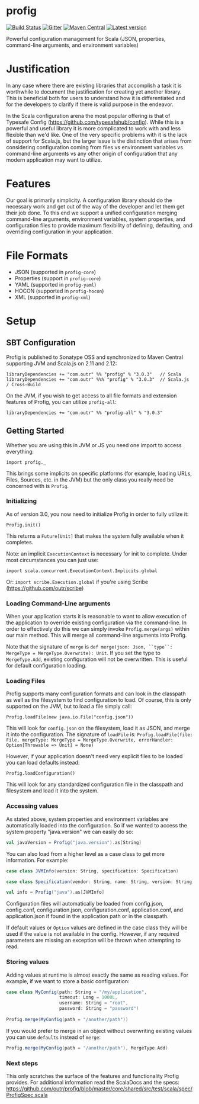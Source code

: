 # profig

[![Build Status](https://travis-ci.org/outr/profig.svg?branch=master)](https://travis-ci.org/outr/profig)
[![Gitter](https://badges.gitter.im/Join%20Chat.svg)](https://gitter.im/outr/profig)
[![Maven Central](https://maven-badges.herokuapp.com/maven-central/com.outr/profig_2.13/badge.svg)](https://maven-badges.herokuapp.com/maven-central/com.outr/profig_2.12)
[![Latest version](https://index.scala-lang.org/outr/profig/profig/latest.svg)](https://index.scala-lang.org/outr/profig)

Powerful configuration management for Scala (JSON, properties, command-line arguments, and environment variables)

# Justification

In any case where there are existing libraries that accomplish a task it is worthwhile to document the justification for
creating yet another library. This is beneficial both for users to understand how it is differentiated and for the
developers to clarify if there is valid purpose in the endeavor.

In the Scala configuration arena the most popular offering is that of Typesafe Config (https://github.com/typesafehub/config).
While this is a powerful and useful library it is more complicated to work with and less flexible than we'd like. One of
the very specific problems with it is the lack of support for Scala.js, but the larger issue is the distinction that
arises from considering configuration coming from files vs environment variables vs command-line arguments vs any other
origin of configuration that any modern application may want to utilize.

# Features

Our goal is primarily simplicity. A configuration library should do the necessary work and get out of the way of the
developer and let them get their job done. To this end we support a unified configuration merging command-line arguments,
environment variables, system properties, and configuration files to provide maximum flexibility of defining, defaulting,
and overriding configuration in your application.

# File Formats

* JSON (supported in `profig-core`)
* Properties (support in `profig-core`)
* YAML (supported in `profig-yaml`)
* HOCON (supported in `profig-hocon`)
* XML (supported in `profig-xml`)

# Setup

## SBT Configuration

Profig is published to Sonatype OSS and synchronized to Maven Central supporting JVM and Scala.js on 2.11 and 2.12:

```
libraryDependencies += "com.outr" %% "profig" % "3.0.3"   // Scala
libraryDependencies += "com.outr" %%% "profig" % "3.0.3"  // Scala.js / Cross-Build
```

On the JVM, if you wish to get access to all file formats and extension features of Profig, you can utilize `profig-all`:

```
libraryDependencies += "com.outr" %% "profig-all" % "3.0.3"
```

## Getting Started

Whether you are using this in JVM or JS you need one import to access everything:

`import profig._`

This brings some implicits on specific platforms (for example, loading URLs, Files, Sources, etc. in the JVM) but the
only class you really need be concerned with is `Profig`.

### Initializing

As of version 3.0, you now need to initialize Profig in order to fully utilize it:

`Profig.init()`

This returns a `Future[Unit]` that makes the system fully available when it completes.

Note: an implicit `ExecutionContext` is necessary for init to complete. Under most circumstances you can just use:

`import scala.concurrent.ExecutionContext.Implicits.global`

Or: `import scribe.Execution.global` if you're using Scribe (https://github.com/outr/scribe)

### Loading Command-Line arguments

When your application starts it is reasonable to want to allow execution of the application to override existing
configuration via the command-line. In order to effectively do this we can simply invoke `Profig.merge(args)` within our
main method. This will merge all command-line arguments into Profig.

Note that the signature of `merge` is `def merge(json: Json, ``type``: MergeType = MergeType.Overwrite): Unit`. If you
set the type to `MergeType.Add`, existing configuration will not be overwritten. This is useful for default configuration
loading.

### Loading Files

Profig supports many configuration formats and can look in the classpath as well as the filesystem to find configuration
to load. Of course, this is only supported on the JVM, but to load a file simply call:

`Profig.loadFile(new java.io.File("config.json"))`

This will look for `config.json` on the filesystem, load it as JSON, and merge it into the configuration. The signature
of `loadFile` is: `Profig.loadFile(file: File, mergeType: MergeType = MergeType.Overwrite, errorHandler: Option[Throwable => Unit] = None)`

However, if your application doesn't need very explicit files to be loaded you can load defaults instead:

`Profig.loadConfiguration()`

This will look for any standardized configuration file in the classpath and filesystem and load it into the system.

### Accessing values

As stated above, system properties and environment variables are automatically loaded into the configuration. So if we
wanted to access the system property "java.version" we can easily do so:

```scala
val javaVersion = Profig("java.version").as[String]
```

You can also load from a higher level as a case class to get more information. For example:

```scala
case class JVMInfo(version: String, specification: Specification)

case class Specification(vendor: String, name: String, version: String)

val info = Profig("java").as[JVMInfo]
```

Configuration files will automatically be loaded from config.json, config.conf, configuration.json, configuration.conf,
application.conf, and application.json if found in the application path or in the classpath.

If default values or `Option` values are defined in the case class they will be used if the value is not available in
the config. However, if any required parameters are missing an exception will be thrown when attempting to read.

### Storing values

Adding values at runtime is almost exactly the same as reading values. For example, if we want to store a basic
configuration:

```scala
case class MyConfig(path: String = "/my/application",
                    timeout: Long = 1000L,
                    username: String = "root",
                    password: String = "password")
                    
Profig.merge(MyConfig(path = "/another/path"))
```

If you would prefer to merge in an object without overwriting existing values you can use `defaults` instead of `merge`:

```scala
Profig.merge(MyConfig(path = "/another/path"), MergeType.Add)
```

### Next steps

This only scratches the surface of the features and functionality Profig provides. For additional information read the
ScalaDocs and the specs: https://github.com/outr/profig/blob/master/core/shared/src/test/scala/spec/ProfigSpec.scala